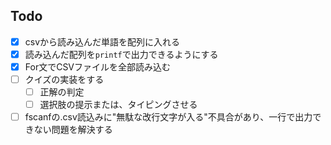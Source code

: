 ## Todo

- [x] csvから読み込んだ単語を配列に入れる
- [x] 読み込んだ配列を`printf`で出力できるようにする
- [x] For文でCSVファイルを全部読み込む
- [ ] クイズの実装をする
    - [ ] 正解の判定
    - [ ] 選択肢の提示または、タイピングさせる
- [ ] fscanfの.csv読込みに"無駄な改行文字が入る"不具合があり、一行で出力できない問題を解決する
